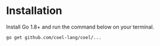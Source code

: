 # Installation

Install Go 1.8+ and run the command below on your terminal.

```shell
go get github.com/coel-lang/coel/...
```
